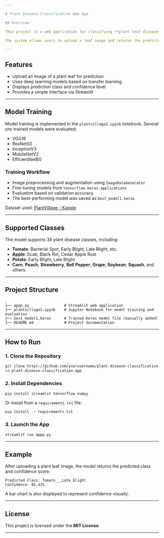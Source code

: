 ```yaml
---

# Plant Disease Classification Web App

## Overview

This project is a web application for classifying **plant leaf diseases** using **deep learning**. It is built with **Streamlit** and uses a model trained on the [**PlantVillage dataset**](https://www.kaggle.com/datasets/mohitsingh1804/plantvillage), which contains images of healthy and diseased leaves from multiple crops.

The system allows users to upload a leaf image and returns the predicted disease class along with the model’s confidence score. The deep learning model was trained using **transfer learning** with several pre-trained architectures. The final application supports over **38 disease classes** from crops such as Tomato, Apple, Potato, Grape, and more.

---
```


## Features

* Upload an image of a plant leaf for prediction
* Uses deep learning models based on transfer learning
* Displays prediction class and confidence level
* Provides a simple interface via Streamlit

---

## Model Training

Model training is implemented in the `plantvillage2.ipynb` notebook. Several pre-trained models were evaluated:

* VGG16
* ResNet50
* InceptionV3
* MobileNetV2
* EfficientNetB0

### Training Workflow

* Image preprocessing and augmentation using `ImageDataGenerator`
* Fine-tuning models from `tensorflow.keras.applications`
* Evaluation based on validation accuracy
* The best-performing model was saved as `best_model1.keras`

Dataset used: [PlantVillage - Kaggle](https://www.kaggle.com/datasets/mohitsingh1804/plantvillage)

---

## Supported Classes

The model supports 38 plant disease classes, including:

* **Tomato**: Bacterial Spot, Early Blight, Late Blight, etc.
* **Apple**: Scab, Black Rot, Cedar Apple Rust
* **Potato**: Early Blight, Late Blight
* **Corn**, **Peach**, **Strawberry**, **Bell Pepper**, **Grape**, **Soybean**, **Squash**, and others.

---

## Project Structure

```
.
├── appp.py                # Streamlit web application
├── plantvillage2.ipynb    # Jupyter Notebook for model training and evaluation
├── best_model1.keras      # Trained Keras model file (manually added)
├── README.md              # Project documentation
```

---

## How to Run

### 1. Clone the Repository

```bash
git clone https://github.com/yourusername/plant-disease-classification-app.git
cd plant-disease-classification-app
```

### 2. Install Dependencies

```bash
pip install streamlit tensorflow numpy
```

Or install from a `requirements.txt` file:

```bash
pip install -r requirements.txt
```

### 3. Launch the App

```bash
streamlit run appp.py
```

---

## Example

After uploading a plant leaf image, the model returns the predicted class and confidence score:

```
Predicted Class: Tomato___Late_blight
Confidence: 95.43%
```

A bar chart is also displayed to represent confidence visually.

---

## License

This project is licensed under the **MIT License**.

---


